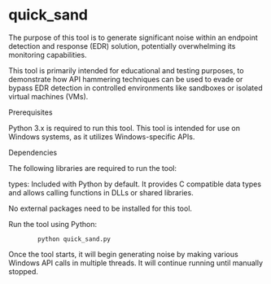 # quick_sand
The purpose of this tool is to generate significant noise within an endpoint detection and response (EDR) solution, potentially overwhelming its monitoring capabilities.

This tool is primarily intended for educational and testing purposes, to demonstrate how API hammering techniques can be used to evade or bypass EDR detection in controlled environments like sandboxes or isolated virtual machines (VMs).

Prerequisites

Python 3.x is required to run this tool.
This tool is intended for use on Windows systems, as it utilizes Windows-specific APIs.

Dependencies

The following libraries are required to run the tool:

types: Included with Python by default. It provides C compatible data types and allows calling functions in DLLs or shared libraries.

No external packages need to be installed for this tool.

Run the tool using Python:

            python quick_sand.py

Once the tool starts, it will begin generating noise by making various Windows API calls in multiple threads. It will continue running until manually stopped.
